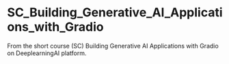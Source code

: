 # SC_Building_Generative_AI_Applications_with_Gradio
From the short course (SC) Building Generative AI Applications with Gradio on DeeplearningAI platform.
